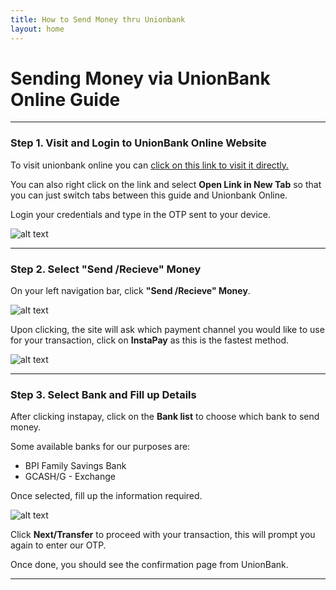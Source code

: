 ```yaml
---
title: How to Send Money thru Unionbank
layout: home
---
```


# Sending Money via UnionBank Online Guide

---

### Step 1. Visit and Login to UnionBank Online Website 

To visit unionbank online you can [click on this link to visit it directly.](https://online.unionbankph.com/online-banking/login#!/login)

You can also right click on the link and select **Open Link in New Tab** so that you can just switch tabs between this guide and Unionbank Online.

Login your credentials and type in the OTP sent to your device. 

![alt text](https://i.ibb.co/c87n2Ry/UB1.png)

---

### Step 2. Select "Send /Recieve" Money

On your left navigation bar, click **"Send /Recieve" Money**.

![alt text](https://i.ibb.co/YyZ58Bv/UBA.png)

Upon clicking, the site will ask which payment channel you would like to use for your transaction, click on **InstaPay** as this is the fastest method. 

![alt text](https://i.ibb.co/XY8D0B1/UBB.png)

---

### Step 3. Select Bank and Fill up Details

After clicking instapay, click on the **Bank list** to choose which bank to send money.

Some available banks for our purposes are:

- BPI Family Savings Bank
- GCASH/G - Exchange 

Once selected, fill up the information required. 

![alt text](https://i.ibb.co/gFVV4fz/UBC.png)

Click **Next/Transfer** to proceed with your transaction, this will prompt you again to enter our OTP.

Once done, you should see the confirmation page from UnionBank.

---
